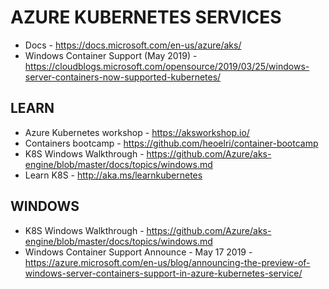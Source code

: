 # AZURE KUBERNETES SERVICES
* Docs - https://docs.microsoft.com/en-us/azure/aks/
* Windows Container Support (May 2019) - https://cloudblogs.microsoft.com/opensource/2019/03/25/windows-server-containers-now-supported-kubernetes/

## LEARN

* Azure Kubernetes workshop - https://aksworkshop.io/
* Containers bootcamp - https://github.com/heoelri/container-bootcamp
* K8S Windows Walkthrough - https://github.com/Azure/aks-engine/blob/master/docs/topics/windows.md
* Learn K8S - http://aka.ms/learnkubernetes

## WINDOWS

* K8S Windows Walkthrough - https://github.com/Azure/aks-engine/blob/master/docs/topics/windows.md
* Windows Container Support Announce - May 17 2019 - https://azure.microsoft.com/en-us/blog/announcing-the-preview-of-windows-server-containers-support-in-azure-kubernetes-service/
